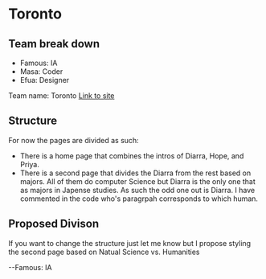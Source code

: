 # Toronto

## Team break down

- Famous: IA
- Masa: Coder
- Efua: Designer

Team name: Toronto 
[Link to site](http://urcsc174.org/assignment07/toronto/index.php)

## Structure

For now the pages are divided as such:
- There is a home page that combines the intros of Diarra, Hope, and Priya.
- There is a second page that divides the Diarra from the rest based on majors. All of them do computer Science but Diarra is the only one that as majors in Japense studies. As such the odd one out is Diarra. I have commented in the code who's paragrpah corresponds to which human.
  
## Proposed Divison

If you want to change the structure just let me know but I propose styling the second page based on Natual Science vs. Humanities

--Famous: IA
